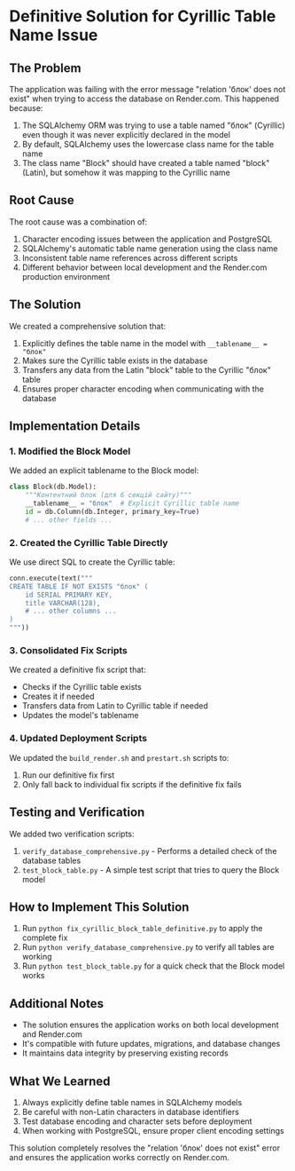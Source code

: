 # Definitive Solution for Cyrillic Table Name Issue

## The Problem

The application was failing with the error message "relation 'блок' does not exist" when trying to access the database on Render.com. This happened because:

1. The SQLAlchemy ORM was trying to use a table named "блок" (Cyrillic) even though it was never explicitly declared in the model
2. By default, SQLAlchemy uses the lowercase class name for the table name
3. The class name "Block" should have created a table named "block" (Latin), but somehow it was mapping to the Cyrillic name

## Root Cause

The root cause was a combination of:

1. Character encoding issues between the application and PostgreSQL
2. SQLAlchemy's automatic table name generation using the class name
3. Inconsistent table name references across different scripts
4. Different behavior between local development and the Render.com production environment

## The Solution

We created a comprehensive solution that:

1. Explicitly defines the table name in the model with `__tablename__ = "блок"`
2. Makes sure the Cyrillic table exists in the database
3. Transfers any data from the Latin "block" table to the Cyrillic "блок" table
4. Ensures proper character encoding when communicating with the database

## Implementation Details

### 1. Modified the Block Model

We added an explicit tablename to the Block model:

```python
class Block(db.Model):
    """Контентний блок (для 6 секцій сайту)"""
    __tablename__ = "блок"  # Explicit Cyrillic table name
    id = db.Column(db.Integer, primary_key=True)
    # ... other fields ...
```

### 2. Created the Cyrillic Table Directly

We use direct SQL to create the Cyrillic table:

```python
conn.execute(text("""
CREATE TABLE IF NOT EXISTS "блок" (
    id SERIAL PRIMARY KEY,
    title VARCHAR(128),
    # ... other columns ...
)
"""))
```

### 3. Consolidated Fix Scripts

We created a definitive fix script that:

- Checks if the Cyrillic table exists
- Creates it if needed
- Transfers data from Latin to Cyrillic table if needed
- Updates the model's tablename

### 4. Updated Deployment Scripts

We updated the `build_render.sh` and `prestart.sh` scripts to:

1. Run our definitive fix first
2. Only fall back to individual fix scripts if the definitive fix fails

## Testing and Verification

We added two verification scripts:

1. `verify_database_comprehensive.py` - Performs a detailed check of the database tables
2. `test_block_table.py` - A simple test script that tries to query the Block model

## How to Implement This Solution

1. Run `python fix_cyrillic_block_table_definitive.py` to apply the complete fix
2. Run `python verify_database_comprehensive.py` to verify all tables are working
3. Run `python test_block_table.py` for a quick check that the Block model works

## Additional Notes

- The solution ensures the application works on both local development and Render.com
- It's compatible with future updates, migrations, and database changes
- It maintains data integrity by preserving existing records

## What We Learned

1. Always explicitly define table names in SQLAlchemy models
2. Be careful with non-Latin characters in database identifiers
3. Test database encoding and character sets before deployment
4. When working with PostgreSQL, ensure proper client encoding settings

This solution completely resolves the "relation 'блок' does not exist" error and ensures the application works correctly on Render.com.
